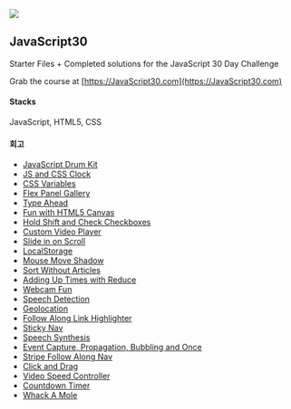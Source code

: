 ﻿![](https://javascript30.com/images/JS3-social-share.png)

## JavaScript30

Starter Files + Completed solutions for the JavaScript 30 Day Challenge

Grab the course at [https://JavaScript30.com](https://JavaScript30.com)

#### Stacks
JavaScript, HTML5, CSS

#### 회고

- [JavaScript Drum Kit](https://smss.netlify.app/2021-02-22-JavaScript-Drum-Kit/)
- [JS and CSS Clock](https://smss.netlify.app/2021-02-23-JS-and-CSS-Clock/)
- [CSS Variables](https://smss.netlify.app/2021-02-23-CSS-Variables/)
- [Flex Panel Gallery](https://smss.netlify.app/2021-02-24-Flex-Panel-Gallery/)
- [Type Ahead](https://smss.netlify.app/2021-02-24-Type-Ahead/)
- [Fun with HTML5 Canvas](https://smss.netlify.app/2021-02-28-Fun-with-HTML5-Canvas/)
- [Hold Shift and Check Checkboxes](https://smss.netlify.app/2021-02-28-Hold-Shift-and-Check-Checkboxes/)
- [Custom Video Player](https://smss.netlify.app/2021-03-02-Custom-Video-Player/)
- [Slide in on Scroll](https://smss.netlify.app/2021-03-03-Slide-in-on-Scroll/)
- [LocalStorage](https://smss.netlify.app/2021-03-10-LocalStorage/)
- [Mouse Move Shadow](https://smss.netlify.app/2021-03-17-Mouse-Move-Shadow/)
- [Sort Without Articles](https://smss.netlify.app/2021-03-25-Sort-Without-Articles/)
- [Adding Up Times with Reduce](https://smss.netlify.app/2021-03-25-Adding-Up-Times-with-Reduce/)
- [Webcam Fun](https://smss.netlify.app/2021-03-28-Webcam-Fun/)
- [Speech Detection](https://smss.netlify.app/2021-03-31-Speech-Detection/)
- [Geolocation](https://smss.netlify.app/2021-04-01-Geolocation/)
- [Follow Along Link Highlighter](https://smss.netlify.app/2021-04-02-Follow-Along-Link-Highlighter/)
- [Sticky Nav](https://smss.netlify.app/2021-04-06-Sticky-Nav/)
- [Speech Synthesis](https://smss.netlify.app/2021-04-06-Speech-Synthesis/)
- [Event Capture, Propagation, Bubbling and Once](https://smss.netlify.app/2021-04-06-Event-Capture,-Propagation,-Bubbling-and-Once/)
- [Stripe Follow Along Nav](https://smss.netlify.app/2021-04-20-Stripe-Follow-Along-Nav/)
- [Click and Drag](https://smss.netlify.app/2021-04-21-Click-and-Drag/)
- [Video Speed Controller](https://smss.netlify.app/2021-04-21-Video-Speed-Controller/)
- [Countdown Timer](https://smss.netlify.app/2021-04-26-Countdown-Timer/)
- [Whack A Mole](https://smss.netlify.app/2021-04-26-Whack-A-Mole/)
